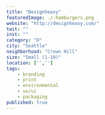 ```yaml
---
title: "Designheavy"
featuredImage: ./-hamburgers.png
website: "http://designheavy.com/"
twit: ""
inst: ""
category: "D"
city: "Seattle"
neighborhood: "Crown Hill"
size: "Small (1-10)"
location: ['','']
tags:
    - branding
    - print
    - environmental
    - ux/ui
    - packaging
published: true
---
```




